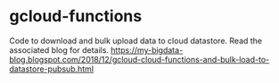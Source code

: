 # gcloud-functions
Code to download and bulk upload data to cloud datastore. Read the associated blog for details.
https://my-bigdata-blog.blogspot.com/2018/12/gcloud-cloud-functions-and-bulk-load-to-datastore-pubsub.html
